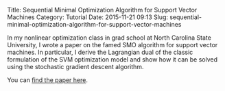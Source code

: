 Title: Sequential Minimal Optimization Algorithm for Support Vector Machines
Category: Tutorial
Date: 2015-11-21 09:13
Slug: sequential-minimal-optimization-algorithm-for-support-vector-machines

In my nonlinear optimization class in grad school at North Carolina State University, I wrote a paper on the famed SMO algorithm for support vector machines. In particular, I derive the Lagrangian dual of the classic formulation of the SVM optimization model and show how it can be solved using the stochastic gradient descent algorithm.

You can [find the paper here](https://github.com/tdhopper/smo-svm/blob/master/OR706%20Support%20Vector%20Machines.pdf).
